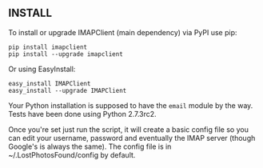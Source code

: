 INSTALL
-------

To install or upgrade IMAPClient (main dependency) via PyPI use pip:

```
pip install imapclient 
pip install --upgrade imapclient
```

Or using  EasyInstall:

```
easy_install IMAPClient
easy_install --upgrade IMAPClient
```

Your Python installation is supposed to have the ```email``` module by the way. Tests have been done using Python 2.7.3rc2.

Once you're set just run the script, it will create a basic config file so you can edit your username, password and eventually the IMAP server (though Google's is always the same). The config file is in ~/.LostPhotosFound/config by default.
